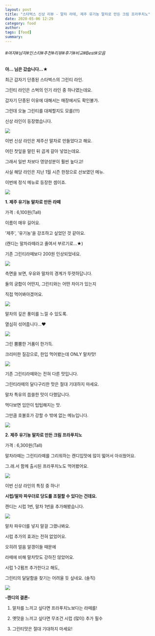 ```yaml
---
layout: post
title: "스타벅스 신상 리뷰 - 말차 라테, 제주 유기농 말차로 만든 크림 프라푸치노"
date: 2020-05-06 12:29
category: food
author: 
tags: [food]
summary: 
---
```


###### #여자#남자#인스타#추천#리뷰#후기#비교#Best#모음


**아... 님은 갔습니다...★**

최근 갑자기 단종된 스타벅스의 그린티 라인.

  

그린티 라인은 스벅의 인기 라인 중 하나였는데요.

갑자기 단종된 이유에 대해서는 매장에서도 확인불가.

  

그런데 오늘 그린티를 대체할지도 모를(!!!)

신상 라인이 등장했습니다.

![](https://img1.daumcdn.net/thumb/R720x0/?fname=https%3A%2F%2Ft1.daumcdn.net%2Fliveboard%2Fdispatch%2F76937a2325b64079a6624f0a7adcd058.JPG)

이번 신상 라인은 제주산 말차로 만들었다고 해요.

어린 찻잎을 말린 뒤 곱게 갈아 넣었는데요.

그래서 일반 차보다 영양성분이 훨씬 높다고!

  

사실 해당 라인은 지난 1월 시즌 한정으로 선보였던 메뉴.

이번에 정식 메뉴로 등장한 셈이죠.

![](https://img1.daumcdn.net/thumb/R720x0/?fname=https%3A%2F%2Ft1.daumcdn.net%2Fliveboard%2Fdispatch%2F768f28fa2b734fce81e0922d46f5afb1.JPG)

**1. 제주 유기농 말차로 만든 라떼**

가격 : 6,100원(Tall)

  

이름이 매우 길어요.

'제주', '유기농'을 강조하고 싶었던 것 같아요.

(캔디는 말차라떼라고 줄여서 부르기로...★)

  

기존 그린티라떼보다 200원 인상되었네요.

![](https://img1.daumcdn.net/thumb/R720x0/?fname=https%3A%2F%2Ft1.daumcdn.net%2Fliveboard%2Fdispatch%2F4e789e63a5484f1ab02f8a62563fe48c.JPG)

측면을 보면, 우유와 말차의 경계가 뚜렷하답니다.

둘의 궁합이 어떤지, 그린티와는 어떤 차이가 있는지

직접 먹어봐야겠어요.

![](https://t1.daumcdn.net/liveboard/dispatch/19bcae4c4a844f49aa1a7e15a1b84af9.gif)

말차의 깊은 풍미를 느낄 수 있도록.

열심히 섞어줍니다...♥

![](https://img1.daumcdn.net/thumb/R720x0/?fname=https%3A%2F%2Ft1.daumcdn.net%2Fliveboard%2Fdispatch%2Fc8a9432fe69247c1957ac75431cce1e0.JPG)

그린 뿜뿜한 거품이 한가득.

크리미한 질감으로, 한입 먹어봤는데 ONLY 말차맛!

![](https://img1.daumcdn.net/thumb/R720x0/?fname=https%3A%2F%2Ft1.daumcdn.net%2Fliveboard%2Fdispatch%2F4d0f37f5586c410f99235cf51e47eecc.JPG)

기존 그린티라떼와는 전혀 다른 맛입니다.

그린티라떼의 달다구리한 맛은 절대 기대하지 마세요.

말차 특유의 씁쓸한 맛이 다했답니다.

  

먹다보면 입안이 텁텁해지는 맛.

그만큼 호불호가 강할 수 밖에 없는 메뉴입니다.

![](https://img1.daumcdn.net/thumb/R720x0/?fname=https%3A%2F%2Ft1.daumcdn.net%2Fliveboard%2Fdispatch%2F139c6dfa623e4f62866ea84458cbed79.JPG)

**2. 제주 유기농 말차로 만든 크림 프라푸치노**

가격 : 6,300원(Tall)

  

말차라떼는 그린티라떼를 그리워하는 캔디입맛에 많이 떫어서 아쉬웠어요.

그.래.서 함께 출시된 프라푸치노도 먹어봤어요.

![](https://img1.daumcdn.net/thumb/R720x0/?fname=https%3A%2F%2Ft1.daumcdn.net%2Fliveboard%2Fdispatch%2F5e7b141222ca4afe8843426b918a6e73.JPG)

이번 신상 라인의 특징 중 하나!

**시럽/말차 파우더로 당도를 조절할 수 있다는 건데요.**

  

캔디는 시럽 1번, 말차 1번을 추가해봤습니다.

![](https://img1.daumcdn.net/thumb/R720x0/?fname=https%3A%2F%2Ft1.daumcdn.net%2Fliveboard%2Fdispatch%2Fc895d2ecc5824222a5d818d57891afb5.JPG)

말차 파우더를 넣지 말걸 그랬나봐요.

시럽 추가의 효과는 전혀 없었어요.

  

오히려 얼음 알갱이들 때문에

라떼에 비해 말차맛도 강하진 않았어요.

  

시럽 1-2펌프 추가한다고 해도,

그린티의 달달함을 찾기는 어려울 듯 싶네요. (솔직)

![](https://img1.daumcdn.net/thumb/R720x0/?fname=https%3A%2F%2Ft1.daumcdn.net%2Fliveboard%2Fdispatch%2Faaae7a75c68f4ae083679d0090296629.JPG)

**-캔디의 결론-**

  

1. 말차를 느끼고 싶다면 프라푸치노보다는 라떼를!

2. 옛맛을 느끼고 싶다면 무조건 시럽 (많이) 추가 필수

3. 그린티맛은 절대 기대하지 마세요!